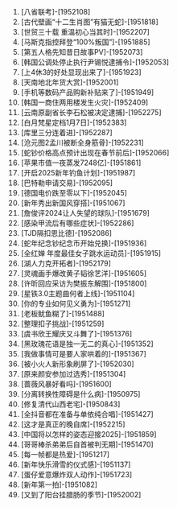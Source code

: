 
1. [八省联考]-[1952108]
1. [古代壁画“十二生肖图”有猫无蛇]-[1951818]
1. [世贸三十载 重温初心当其时]-[1952207]
1. [马斯克指控拜登“100%叛国”]-[1951885]
1. [第五人格先知昔日故事PV]-[1952073]
1. [韩国公调处停止执行尹锡悦逮捕令]-[1952053]
1. [上4休3的好处显现出来了]-[1951923]
1. [天南地北年货大赏]-[1952001]
1. [手机等数码产品购新补贴来了]-[1951949]
1. [韩国一商住两用楼发生火灾]-[1952409]
1. [云南原副省长李石松被决定逮捕]-[1952275]
1. [白月梵星定档1月7日]-[1952383]
1. [库里三分连着进]-[1952287]
1. [沧元图2孟川被断全身筋骨]-[1952231]
1. [蛇钞价格高点预计出现在春节前后]-[1952066]
1. [苹果市值一夜蒸发7248亿]-[1951861]
1. [开启2025新年钓鱼计划]-[1951987]
1. [巴特勒申请交易]-[1952095]
1. [德国电价跌至零以下]-[1952045]
1. [新年秀出新国风穿搭]-[1951067]
1. [詹俊评2024让人失望的球队]-[1951679]
1. [感染甲流后有哪些症状]-[1952286]
1. [TJD隔扣恩比德]-[1952086]
1. [蛇年纪念钞纪念币开始兑换]-[1951936]
1. [全红婵 年度最佳女子跳水运动员]-[1951915]
1. [湖人力克开拓者]-[1952179]
1. [灵魂画手爆改黄子韬徐艺洋]-[1951605]
1. [许昕回应采访为樊振东解围]-[1951800]
1. [星铁3.0主题曲何者上线]-[1951104]
1. [你的专业如何见义勇为]-[1951271]
1. [老板鱿鱼糊了]-[1951488]
1. [整理扣子挑战]-[1951259]
1. [虞书欣王耀庆又斗舞了]-[1951376]
1. [黑玫瑰花语是独一无二的真心]-[1951352]
1. [我做事情可是要人家哄着的]-[1951367]
1. [被小火人新形象刷屏了]-[1952030]
1. [原来颜安参加过选秀]-[1951304]
1. [蔷薇风暴好看吗]-[1951600]
1. [分离转换性障碍是什么病]-[1950975]
1. [修复清代山西老宅]-[1950843]
1. [全抖音都在准备与单依纯合唱]-[1951427]
1. [这才是真正的晚自席]-[1952215]
1. [中国将以怎样的姿态迎接2025]-[1951859]
1. [哥哥棒杀弟弟后自首被判无期]-[1951470]
1. [每一帧都是热爱]-[1951217]
1. [新年快乐滑雪的仪式感]-[1951137]
1. [蛋仔爱意爆炸双人动作]-[1951723]
1. [新年第一拍]-[1951082]
1. [又到了阳台挂腊肠的季节]-[1952002]